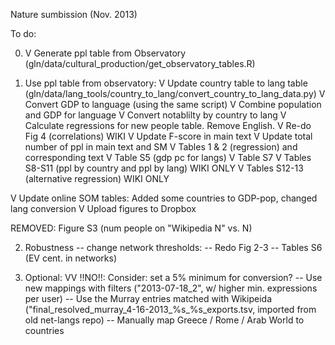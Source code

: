 Nature sumbission (Nov. 2013)

To do:

0) V Generate ppl table from Observatory (gln/data/cultural_production/get_observatory_tables.R)

1) Use ppl table from observatory:
V Update country table to lang table (gln/data/lang_tools/country_to_lang/convert_country_to_lang_data.py)
V Convert GDP to language (using the same script)
V Combine population and GDP for language
V Convert notablilty by country to lang
V Calculate regressions for new people table. Remove English.
V Re-do Fig 4 (correlations) WIKI
V Update F-score in main text
V Update total number of ppl in main text and SM
V Tables 1 & 2 (regression) and corresponding text
V Table S5 (gdp pc for langs)
V Table S7
V Tables S8-S11 (ppl by country and ppl by lang) WIKI ONLY
V Tables S12-13 (alternative regression) WIKI ONLY

V Update online SOM tables: Added some countries to GDP-pop, changed lang conversion
V Upload figures to Dropbox

REMOVED: Figure S3 (num people on "Wikipedia N" vs. N)


2) Robustness -- change network thresholds: 
-- Redo Fig 2-3
-- Tables S6 (EV cent. in networks)

3) Optional: 
VV !!NO!!: Consider: set a 5% minimum for conversion?
-- Use new mappings with filters ("2013-07-18_2", w/ higher min. expressions per user) 
-- Use the Murray entries matched with Wikipeida ("final_resolved_murray_4-16-2013_%s_%s_exports.tsv, imported from old net-langs repo)
-- Manually map Greece / Rome / Arab World to countries